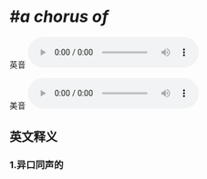 # ***\#a chorus of*** 
英音
<audio src="./media/a chorus of1.aac" controls="controls"></audio>

美音
<audio src="./media/a chorus of2.aac" controls="controls"></audio>



  

英文释义
---
### 1.**异口同声的**  


